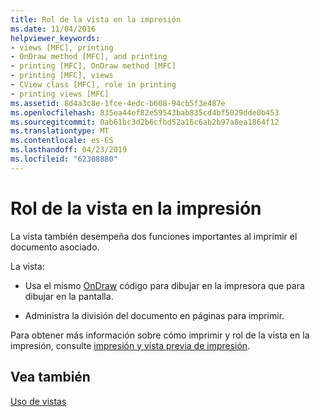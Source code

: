 ```yaml
---
title: Rol de la vista en la impresión
ms.date: 11/04/2016
helpviewer_keywords:
- views [MFC], printing
- OnDraw method [MFC], and printing
- printing [MFC], OnDraw method [MFC]
- printing [MFC], views
- CView class [MFC], role in printing
- printing views [MFC]
ms.assetid: 8d4a3c8e-1fce-4edc-b608-94cb5f3e487e
ms.openlocfilehash: 835ea44ef82e59543bab835cd4bf5029dde0b453
ms.sourcegitcommit: 0ab61bc3d2b6cfbd52a16c6ab2b97a8ea1864f12
ms.translationtype: MT
ms.contentlocale: es-ES
ms.lasthandoff: 04/23/2019
ms.locfileid: "62308880"
---
```

# <a name="role-of-the-view-in-printing"></a>Rol de la vista en la impresión

La vista también desempeña dos funciones importantes al imprimir el documento asociado.

La vista:

- Usa el mismo [OnDraw](../mfc/reference/cview-class.md#ondraw) código para dibujar en la impresora que para dibujar en la pantalla.

- Administra la división del documento en páginas para imprimir.

Para obtener más información sobre cómo imprimir y rol de la vista en la impresión, consulte [impresión y vista previa de impresión](../mfc/printing-and-print-preview.md).

## <a name="see-also"></a>Vea también

[Uso de vistas](../mfc/using-views.md)
